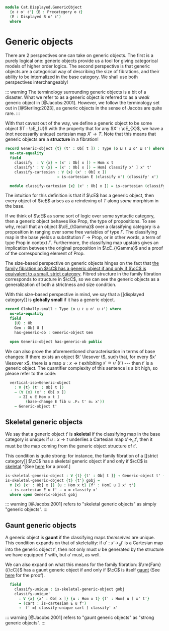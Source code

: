<!--
```agda
open import Cat.Displayed.Cartesian.Indexing
open import Cat.Displayed.Cartesian
open import Cat.Displayed.Base
open import Cat.Prelude

import Cat.Displayed.Reasoning
import Cat.Displayed.Morphism
```
-->

```agda
module Cat.Displayed.GenericObject
  {o ℓ o' ℓ'} {B : Precategory o ℓ}
  (E : Displayed B o' ℓ')
  where
```

<!--
```agda
open Precategory B
open Cat.Displayed.Morphism E
open Cat.Displayed.Reasoning E
open Displayed E
open Functor
```
-->

# Generic objects

There are 2 perspectives one can take on generic objects. The first is a
purely logical one: generic objects provide us a tool for giving
categorical models of higher order logics. The second perspective is
that generic objects are a categorical way of describing the size of
fibrations, and their ability to be internalized in the base category.
We shall use both perspectives interchangeably!

::: warning
The terminology surrounding generic objects is a bit of a disaster.
What we refer to as a generic object is referred to as a
*weak* generic object in [@Jacobs:2001]. However, we follow the
terminology set out in [@Sterling:2023], as generic objects in the sense
of Jacobs are quite rare.
:::

With that caveat out of the way, we define a generic object to be some
object $T : \cE_{U}$ with the property that for any $X' : \cE_{X}$, we
have a (not necessarily unique) cartesian map $X' \to T$. Note that this
means that generic objects are a **structure** in a fibration!

```agda
record Generic-object {t} (t' : Ob[ t ]) : Type (o ⊔ ℓ ⊔ o' ⊔ ℓ') where
  no-eta-equality
  field
    classify  : ∀ {x} → (x' : Ob[ x ]) → Hom x t
    classify' : ∀ {x} → (x' : Ob[ x ]) → Hom[ classify x' ] x' t'
    classify-cartesian : ∀ {x} (x' : Ob[ x ])
                       → is-cartesian E (classify x') (classify' x')

  module classify-cartesian {x} (x' : Ob[ x ]) = is-cartesian (classify-cartesian x')
```

The intuition for this definition is that if $\cE$ has a generic object,
then every object of $\cE$ arises as a reindexing of $T$ along *some*
morphism in the base.

If we think of $\cE$ as some sort of logic over some syntactic category,
then a generic object behaves like $\mathrm{Prop}$, the type of
propositions. To see why, recall that an object $\cE_{\Gamma}$ over a
classifying category is a proposition in ranging over some free
variables of type $\Gamma$. The classifying map in the base yields a
substitution $\Gamma \to \mathrm{Prop}$, or in other words, a term of
type $\mathrm{Prop}$ in context $\Gamma$.  Furthermore, the classifying
map upstairs gives an implication between the original proposition in
$\cE_{\Gamma}$ and a proof of the corresponding element of
$\mathrm{Prop}$.

The size-based perspective on generic objects hinges on the fact that
[the family fibration on $\cC$ has a generic object if and only if $\cC$
is equivalent to a small, strict category][fam-generic].  Fibred
structure in the family fibration corresponds to structure in $\cC$, so
we can see the generic objects as a generalization of both a strictness
and size condition.

[fam-generic]: Cat.Displayed.Instances.Family.html#generic-objects

With this size-based perspective in mind, we say that a [[displayed
category]] is **globally small** if it has a generic object.

```agda
record Globally-small : Type (o ⊔ ℓ ⊔ o' ⊔ ℓ') where
  no-eta-equality
  field
    {U} : Ob
    Gen : Ob[ U ]
    has-generic-ob : Generic-object Gen

  open Generic-object has-generic-ob public
```

<!--
```agda
module _ (fib : Cartesian-fibration E) where
  open Cartesian-fibration E fib
```
-->

We can also prove the aforementioned characterisation in terms of base
changes: If there exists an object $t' \liesover t$, such that, for
every $x' \liesover x$, there is a map $u : x \to t$ exhibiting $x'
\cong u^*(t')$ --- then $t'$ is a generic object. The quantifier
complexity of this sentence is a bit high, so please refer to the code:

```agda
  vertical-iso→Generic-object
    : ∀ {t} (t' : Ob[ t ])
    → (∀ {x} (x' : Ob[ x ])
      → Σ[ u ∈ Hom x t ]
         (base-change E fib u .F₀ t' ≅↓ x'))
    → Generic-object t'

```

<!--
```agda
  vertical-iso→Generic-object {t} t' viso = gobj where
    open Generic-object

    module viso {x} (x' : Ob[ x ]) = _≅[_]_ (viso x' .snd)

    gobj : Generic-object t'
    gobj .classify x' = viso x' .fst
    gobj .classify' x' =
      hom[ idr _ ] (π* _ t' ∘' viso.from' x')
    gobj .classify-cartesian x' .is-cartesian.universal m h' =
      hom[ idl _ ] (viso.to' x' ∘' π*.universal m h')
    gobj .classify-cartesian x' .is-cartesian.commutes m h' =
      hom[] (π* _ _ ∘' viso.from' x') ∘' hom[] (viso.to' x' ∘' π*.universal _ _) ≡˘⟨ split _ _ ⟩
      hom[] ((π* _ _ ∘' viso.from' x') ∘' (viso.to' x' ∘' π*.universal _ _))     ≡⟨ weave _ _ refl (cancel-inner[] _ (viso.invr' x')) ⟩
      hom[] (π* _ _ ∘' π*.universal _ _)                                         ≡⟨ shiftl _ (π*.commutes _ _) ⟩
      h' ∎
    gobj .classify-cartesian x' .is-cartesian.unique {m = m} {h' = h'} m' p =
      m'                                                            ≡⟨ shiftr (sym (idl _) ∙ sym (idl _)) (insertl' _ (viso.invl' x')) ⟩
      hom[] (viso.to' x' ∘' viso.from' x' ∘' m')                    ≡⟨ reindex _ _ ∙ sym (hom[]-∙ (idl _) (idl _))  ∙ ap hom[] (unwhisker-r (idl _) (idl _)) ⟩
      hom[] (viso.to' x' ∘' ⌜ hom[ idl _ ] (viso.from' x' ∘' m') ⌝) ≡⟨ ap! (π*.unique _ (whisker-r _ ∙ assoc[] ∙ unwhisker-l (ap (_∘ m) (idr _)) _ ∙ p)) ⟩
      hom[] (viso.to' x' ∘' π*.universal _ h') ∎
```
-->

## Skeletal generic objects

We say that a generic object $t'$ is **skeletal** if the classifying map
in the base category is unique: if $u : x \to t$ underlies a Cartesian
map $x' \to_u t'$, then it must be the map coming from the generic object
structure of $t'$.

This condition is quite strong: for instance, the family fibration of a
[[strict category]] $\cC$ has a skeletal generic object if and only if
$\cC$ is [skeletal].^[See [here][skeletal-generic-object] for a proof.]

[skeletal-generic-object]: Cat.Displayed.Instances.Family.html#skeletal-generic-objects
[skeletal]: Cat.Skeletal.html

```agda
is-skeletal-generic-object : ∀ {t} {t' : Ob[ t ]} → Generic-object t' → Type _
is-skeletal-generic-object {t} {t'} gobj =
  ∀ {x} {x' : Ob[ x ]} {u : Hom x t} {f' : Hom[ u ] x' t'}
  → is-cartesian E u f' → u ≡ classify x'
  where open Generic-object gobj
```

::: warning
[@Jacobs:2001] refers to "skeletal generic objects" as simply "generic objects".
:::

<!--
```agda
is-skeletal-generic-object-is-prop
  : ∀ {t} {t' : Ob[ t ]} {gobj : Generic-object t'}
  → is-prop (is-skeletal-generic-object gobj)
is-skeletal-generic-object-is-prop = hlevel 1
```
-->

## Gaunt generic objects

A generic object is **gaunt** if the classifying maps _themselves_ are
unique. This condition expands on that of skeletality: if $u' : x' \to_u
t'$ is a Cartesian map into the generic object $t'$, then not only must
$u$ be generated by the structure we have equipped $t'$ with, but $u'$
must, as well.

We can also expand on what this means for the family fibration:
$\rm{Fam}({\cC})$ has a gaunt generic object if and only if $\cC$ is itself
[gaunt] (See [here](Cat.Displayed.Instances.Family.html#gaunt-generic-objects)
for the proof).

[gaunt]: Cat.Gaunt.html

<!--
```agda
record is-gaunt-generic-object
  {t} {t' : Ob[ t ]}
  (gobj : Generic-object t')
  : Type (o ⊔ ℓ ⊔ o' ⊔ ℓ') where
  no-eta-equality
  open Generic-object gobj
```
-->

```agda
  field
    classify-unique : is-skeletal-generic-object gobj
    classify-unique'
      : ∀ {x} {x' : Ob[ x ]} {u : Hom x t} {f' : Hom[ u ] x' t'}
      → (cart : is-cartesian E u f')
      →  f' ≡[ classify-unique cart ] classify' x'
```

<!--
```agda
gaunt-generic-object→skeletal-generic-object
  : ∀ {t} {t' : Ob[ t ]} {gobj : Generic-object t'}
  → is-gaunt-generic-object gobj → is-skeletal-generic-object gobj
gaunt-generic-object→skeletal-generic-object =
  is-gaunt-generic-object.classify-unique
```
-->

::: warning
[@Jacobs:2001] refers to "gaunt generic objects" as "strong generic objects".
:::

<!--
```agda
unquoteDecl H-Level-is-gaunt-generic-object = declare-record-hlevel 1 H-Level-is-gaunt-generic-object (quote is-gaunt-generic-object)
```
-->
